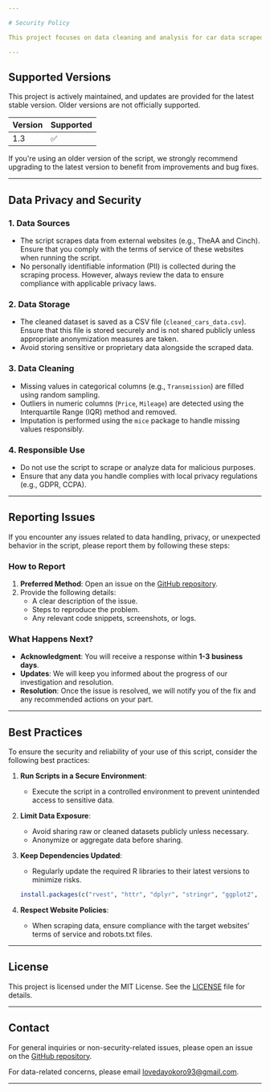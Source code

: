 ```yaml
---

# Security Policy

This project focuses on data cleaning and analysis for car data scraped from external websites. While the script itself does not introduce security vulnerabilities, it is important to handle data responsibly and follow best practices to ensure privacy and reliability.

---
```


## Supported Versions

This project is actively maintained, and updates are provided for the latest stable version. Older versions are not officially supported.

| Version   | Supported          |
|-----------|--------------------|
| 1.3    | :white_check_mark: |

If you're using an older version of the script, we strongly recommend upgrading to the latest version to benefit from improvements and bug fixes.

---

## Data Privacy and Security

### **1. Data Sources**
- The script scrapes data from external websites (e.g., TheAA and Cinch). Ensure that you comply with the terms of service of these websites when running the script.
- No personally identifiable information (PII) is collected during the scraping process. However, always review the data to ensure compliance with applicable privacy laws.

### **2. Data Storage**
- The cleaned dataset is saved as a CSV file (`cleaned_cars_data.csv`). Ensure that this file is stored securely and is not shared publicly unless appropriate anonymization measures are taken.
- Avoid storing sensitive or proprietary data alongside the scraped data.

### **3. Data Cleaning**
- Missing values in categorical columns (e.g., `Transmission`) are filled using random sampling.
- Outliers in numeric columns (`Price`, `Mileage`) are detected using the Interquartile Range (IQR) method and removed.
- Imputation is performed using the `mice` package to handle missing values responsibly.

### **4. Responsible Use**
- Do not use the script to scrape or analyze data for malicious purposes.
- Ensure that any data you handle complies with local privacy regulations (e.g., GDPR, CCPA).

---

## Reporting Issues

If you encounter any issues related to data handling, privacy, or unexpected behavior in the script, please report them by following these steps:

### **How to Report**
1. **Preferred Method**: Open an issue on the [GitHub repository](https://github.com/Eldeewealth/Query_Squad_Project/issues).
2. Provide the following details:
   - A clear description of the issue.
   - Steps to reproduce the problem.
   - Any relevant code snippets, screenshots, or logs.

### **What Happens Next?**
- **Acknowledgment**: You will receive a response within **1-3 business days**.
- **Updates**: We will keep you informed about the progress of our investigation and resolution.
- **Resolution**: Once the issue is resolved, we will notify you of the fix and any recommended actions on your part.

---

## Best Practices

To ensure the security and reliability of your use of this script, consider the following best practices:

1. **Run Scripts in a Secure Environment**:
   - Execute the script in a controlled environment to prevent unintended access to sensitive data.

2. **Limit Data Exposure**:
   - Avoid sharing raw or cleaned datasets publicly unless necessary.
   - Anonymize or aggregate data before sharing.

3. **Keep Dependencies Updated**:
   - Regularly update the required R libraries to their latest versions to minimize risks.
   ```r
   install.packages(c("rvest", "httr", "dplyr", "stringr", "ggplot2", "mice", "ggcorrplot"))
   ```

4. **Respect Website Policies**:
   - When scraping data, ensure compliance with the target websites' terms of service and robots.txt files.

---

## License

This project is licensed under the MIT License. See the [LICENSE](LICENSE) file for details.

---

## Contact

For general inquiries or non-security-related issues, please open an issue on the [GitHub repository](https://github.com/Eldeewealth/Query_Squad_Project/issues).

For data-related concerns, please email [lovedayokoro93@gmail.com](mailto:lovedayokoro93@gmail.com).

---
